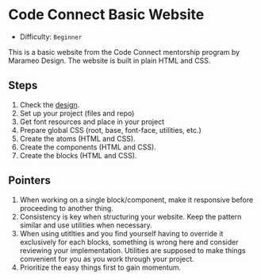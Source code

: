 # Code Connect Basic Website

- Difficulty: `Beginner`

This is a basic website from the Code Connect mentorship program by Marameo Design. The website is built in plain HTML and CSS.

## Steps

1. Check the [design](https://www.figma.com/design/0JNhHbo4OIqQuiCLSxdxjh/Code-Connect?node-id=1576-2853&t=Up6pp75jtHPrIc4T-0).
2. Set up your project (files and repo)
3. Get font resources and place in your project
4. Prepare global CSS (root, base, font-face, utilities, etc.)
5. Create the atoms (HTML and CSS).
6. Create the components (HTML and CSS).
7. Create the blocks (HTML and CSS).

## Pointers
1. When working on a single block/component, make it responsive before proceeding to another thing.
2. Consistency is key when structuring your website. Keep the pattern similar and use utilities when necessary.
3. When using utitlties and you find yourself having to override it exclusively for each blocks, something is wrong here and consider reviewing your implementation. Utilities are supposed to make things convenient for you as you work through your project.
4. Prioritize the easy things first to gain momentum.
